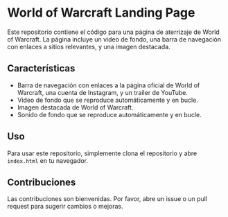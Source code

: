 # World of Warcraft Landing Page

Este repositorio contiene el código para una página de aterrizaje de World of Warcraft. La página incluye un video de fondo, una barra de navegación con enlaces a sitios relevantes, y una imagen destacada.

## Características

- Barra de navegación con enlaces a la página oficial de World of Warcraft, una cuenta de Instagram, y un trailer de YouTube.
- Video de fondo que se reproduce automáticamente y en bucle.
- Imagen destacada de World of Warcraft.
- Sonido de fondo que se reproduce automáticamente y en bucle.

## Uso

Para usar este repositorio, simplemente clona el repositorio y abre `index.html` en tu navegador.

## Contribuciones

Las contribuciones son bienvenidas. Por favor, abre un issue o un pull request para sugerir cambios o mejoras.